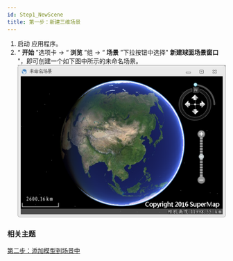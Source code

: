 ```yaml
---
id: Step1_NewScene
title: 第一步：新建三维场景  
---  
```

  1. 启动 应用程序。
  2. “ **开始** ”选项卡 -> “ **浏览** ”组 -> “ **场景** ”下拉按钮中选择" **新建球面场景窗口** "，即可创建一个如下图中所示的未命名场景。
![](img/NewScene.png)  
 

###  相关主题

 [第二步：添加模型到场景中](Step2_AddModel)

